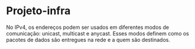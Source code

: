 # Projeto-infra


No IPv4, os endereços podem ser usados em diferentes modos de comunicação: unicast, multicast e anycast. Esses modos definem como os pacotes de dados são entregues na rede e a quem são destinados.
